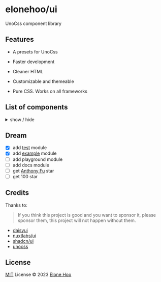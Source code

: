 <h1 >
elonehoo/ui
</h1>

<p >
UnoCss component library
</p>

## Features

- A presets for UnoCss

- Faster development

- Cleaner HTML

- Customizable and themeable

- Pure CSS. Works on all frameworks

## List of components

<details>
<summary>
  show / hide
</summary>

- Elements
  - [x] Avatar
  - [x] Badge
  - [x] Button
  - [x] Keyboard Key

- Forms
  - [x] Input
  - [x] Textarea
  - [x] Select
  - [x] Checkbox
  - [x] Radio
  - [x] Toggle
  - [x] Range

- Data
  - [x] Alert
  - [x] Table
  - [x] Dropdown

- Navigation
  - [x] Pagination

- Overlays
  - [x] Modal
  - [x] Tooltip
  - [x] Toast

- Layout
  - [x] code
  - [x] Card
  - [x] Content
  - [x] Skeleton

</details>

## Dream

- [x] add [test](/test) module
- [x] add [example](/example) module
- [ ] add playground module
- [ ] add docs module
- [ ] get [Anthony Fu](https://github.com/antfu) star
- [ ] get 100 star

## Credits
Thanks to:

> If you think this project is good and you want to sponsor it, please sponsor them, this project will not happen without them.

- [daisyui](https://github.com/saadeghi/daisyui)
- [nuxtlabs/ui](https://github.com/nuxtlabs/ui)
- [shadcn/ui](https://github.com/shadcn/ui)
- [unocss](https://github.com/unocss/unocss)

## License

[MIT](./LICENSE) License © 2023 [Elone Hoo](https://github.com/elonehoo)
